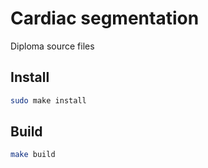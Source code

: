 # Cardiac segmentation

Diploma source files

## Install

```bash
sudo make install
```

## Build 

```bash
make build 
```
